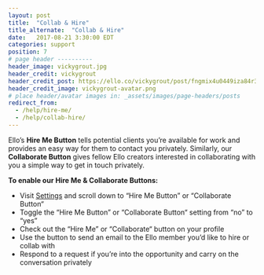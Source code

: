 ```yaml
---
layout: post
title:  "Collab & Hire"
title_alternate:  "Collab & Hire"
date:   2017-08-21 3:30:00 EDT
categories: support
position: 7
# page header ----------
header_image: vickygrout.jpg
header_credit: vickygrout
header_credit_post: https://ello.co/vickygrout/post/fngmix4u0449iza84r3wsq
header_credit_image: vickygrout-avatar.png
# place header/avatar images in: _assets/images/page-headers/posts
redirect_from:
  - /help/hire-me/
  - /help/collab-hire/
---
```


Ello’s **Hire Me Button** tells potential clients you’re available for work and provides an easy way for them to contact you privately. Similarly, our **Collaborate Button** gives fellow Ello creators interested in collaborating with you a simple way to get in touch privately.

**To enable our Hire Me & Collaborate Buttons:**

* Visit <a href="https://ello.co/settings">Settings</a> and scroll down to “Hire Me Button” or “Collaborate Button“
* Toggle the “Hire Me Button” or “Collaborate Button“ setting from “no” to “yes”
* Check out the “Hire Me” or “Collaborate“ button on your profile
* Use the button to send an email to the Ello member you’d like to hire or collab with
* Respond to a request if you’re into the opportunity and carry on the conversation privately

